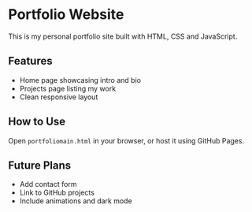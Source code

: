# Portfolio Website

This is my personal portfolio site built with HTML, CSS and JavaScript.

## Features

- Home page showcasing intro and bio
- Projects page listing my work
- Clean responsive layout

## How to Use

Open `portfoliomain.html` in your browser, or host it using GitHub Pages.

## Future Plans

- Add contact form
- Link to GitHub projects
- Include animations and dark mode

